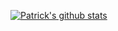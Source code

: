 [![Patrick's github stats](https://github-readme-stats.vercel.app/api?username=Patryk-Rozwadowski&show_icons=true&hide=stars,issues,cotribs&theme=great-gatsby)](https://github.com/anuraghazra/github-readme-stats)
